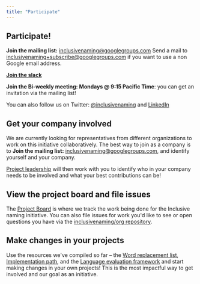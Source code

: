 ```yaml
---
title: "Participate"
---
```


## Participate!

**Join the mailing list:** [inclusivenaming@googlegroups.com](https://groups.google.com/g/inclusivenaming)
Send a mail to <inclusivenaming+subscribe@googlegroups.com> if you want to use a non Google email address.

**[Join the slack](https://communityinviter.com/apps/inclusive-naming/invite)**

**Join the Bi-weekly meeting: Mondays @ 9:15 Pacific Time**: you can get an invitation via the mailing list!

You can also follow us on Twitter: [@inclusivenaming](https://twitter.com/inclusivenaming) and [LinkedIn](https://www.linkedin.com/company/inclusive-naming/)

## Get your company involved 

We are currently looking for representatives from different organizations to work on this initiative collaboratively. The best way to join as a company is to **Join the mailing list:** [inclusivenaming@googlegroups.com](https://groups.google.com/g/inclusivenaming), and identify yourself and your company. 

[Project leadership](/leadership) will then work with you to identify who in your company needs to be involved and what your best contributions can be!

## View the project board and file issues

The [Project Board](https://github.com/orgs/inclusivenaming/projects/1) is where we track the work being done for the Inclusive naming initiative. You can also file issues for work you'd like to see or open questions you have via the [inclusivenaming/org repository](https://github.com/inclusivenaming/org/issues).

## Make changes in your projects

Use the resources we've compiled so far – the [Word replacement list](/language/word-list), [Implementation path](/language/implementation-path), and the [Language evaluation framework](/language/evaluation-framework) and start making changes in your own projects! This is the most impactful way to get involved and our goal as an initiative.
